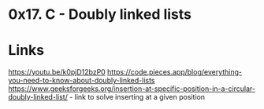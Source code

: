 # 0x17. C - Doubly linked lists

# Links
https://youtu.be/k0pjD12bzP0
https://code.pieces.app/blog/everything-you-need-to-know-about-doubly-linked-lists
https://www.geeksforgeeks.org/insertion-at-specific-position-in-a-circular-doubly-linked-list/ - link to solve inserting at a given position

